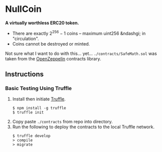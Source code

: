 # NullCoin

**A virtually worthless ERC20 token.**
* There are exactly $2^{256} - 1$ coins &ndash; maximum uint256 &ndashgi; in "circulation".
* Coins cannot be destroyed or minted.

Not sure what I want to do with this... yet...
```./contracts/SafeMath.sol``` was taken from the <a href="https://openzeppelin.com/contracts/">OpenZeppelin</a> contracts library.

## Instructions
### Basic Testing Using Truffle

1. Install then initiate <a href="https://www.trufflesuite.com/">Truffle</a>.
    ```
    $ npm install -g truffle
    $ truffle init
    ```
2. Copy paste ```./contracts``` from repo into directory.
3. Run the following to deploy the contracts to the local Truffle network.
   ```
   $ truffle develop
   > compile
   > migrate
   ```